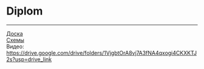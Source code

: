 # Diplom
____
[Доска](https://github.com/users/Marina-Tri/projects/1)
<br>
[Схемы](https://drive.google.com/drive/folders/1eQphry0zkkIbiNb2JQbONAAZu7VDCF4a?usp=sharing)
<br>
Видео: https://drive.google.com/drive/folders/1VjgbtOrA8vj7A3fNA4qxogi4CKXKTJ2s?usp=drive_link
